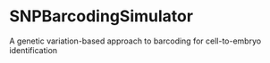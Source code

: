 # SNPBarcodingSimulator
A genetic variation-based approach to barcoding for cell-to-embryo identification
